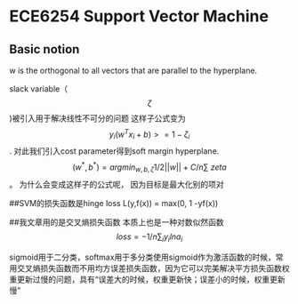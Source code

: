 # ECE6254 Support Vector Machine
## Basic notion
w is the orthogonal to all vectors that are parallel to the hyperplane.

slack variable（$$ \zeta $$)被引入用于解决线性不可分的问题
这样子公式变为$$y_i(w^Tx_i + b) >= 1- \zeta_i$$. 对此我们引入cost parameter得到soft margin hyperplane. $$(w^*,b^*) = argmin_{w,b,\zeta}1/2||w|| +C/n \sum\ zeta$$ 。 为什么会变成这样子的公式呢， 因为目标是最大化别的项对

##SVM的损失函数是hinge loss
L(y,f(x)) = max(0, 1 -yf(x))

##我文章用的是交叉熵损失函数
本质上也是一种对数似然函数
$$loss = -1/n \sum_i y_ilna_i$$

sigmoid用于二分类，softmax用于多分类使用sigmoid作为激活函数的时候，常用交叉熵损失函数而不用均方误差损失函数，因为它可以完美解决平方损失函数权重更新过慢的问题，具有“误差大的时候，权重更新快；误差小的时候，权重更新慢”

